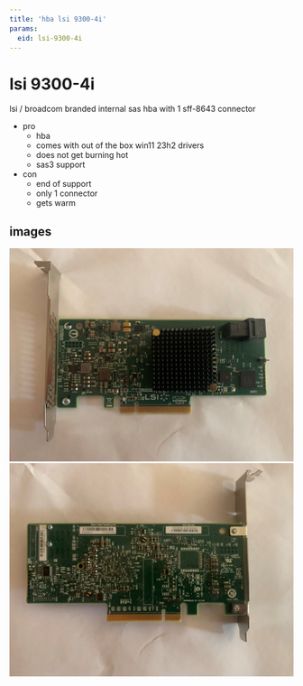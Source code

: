 ```yaml
---
title: 'hba lsi 9300-4i'
params:
  eid: lsi-9300-4i
---
```

# lsi 9300-4i

lsi / broadcom branded internal sas hba with 1 sff-8643 connector

* pro
  * hba
  * comes with out of the box win11 23h2 drivers
  * does not get burning hot
  * sas3 support
* con
  * end of support
  * only 1 connector
  * gets warm

## images
![front](9300-f.jpg)
![back](9300-b.jpg)
